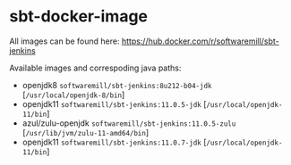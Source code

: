 # sbt-docker-image

All images can be found here: https://hub.docker.com/r/softwaremill/sbt-jenkins

Available images and correspoding java paths:
- openjdk8 `softwaremill/sbt-jenkins:8u212-b04-jdk` [`/usr/local/openjdk-8/bin`]
- openjdk11 `softwaremill/sbt-jenkins:11.0.5-jdk` [`/usr/local/openjdk-11/bin`]
- azul/zulu-openjdk `softwaremill/sbt-jenkins:11.0.5-zulu` [`/usr/lib/jvm/zulu-11-amd64/bin`]
- openjdk11 `softwaremill/sbt-jenkins:11.0.7-jdk` [`/usr/local/openjdk-11/bin`]
